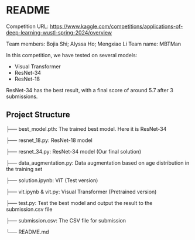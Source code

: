 # README

Competition URL: https://www.kaggle.com/competitions/applications-of-deep-learning-wustl-spring-2024/overview

Team members: Bojia Shi; Alyssa Ho; Mengxiao Li
Team name: MBTMan

In this competition, we have tested on several models:

* Visual Transformer
* ResNet-34
* ResNet-18 

ResNet-34 has the best result, with a final score of around 5.7 after 3 submissions.

## Project Structure

├── best_model.pth: The trained best model. Here it is ResNet-34

├── resnet_18.py: ResNet-18 model

├── resnet_34.py: ResNet-34 model (Our final solution)

├── data_augmentation.py: Data augmentation based on age distribution in the training set

├── solution.ipynb: ViT (Test version)

├── vit.ipynb & vit.py: Visual Transformer (Pretrained version)

├── test.py: Test the best model and output the result to the submission.csv file

├── submission.csv: The CSV file for submission

└── README.md

